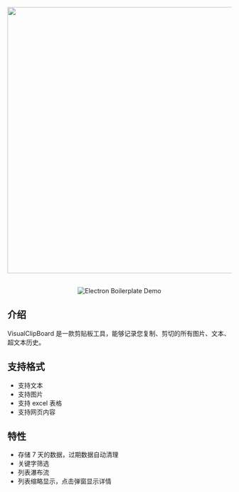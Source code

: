<div align="center">
<br>
<img src="https://user-images.githubusercontent.com/12294525/44203609-77d50800-a147-11e8-98f0-f2403527abdc.png" width="600px" />

</div>

<br>

<div align="center">

![Electron Boilerplate Demo](https://cloud.githubusercontent.com/assets/3382565/10557547/b1f07a4e-74e3-11e5-8d27-79ab6947d429.gif)

</div>

## 介绍

VisualClipBoard 是一款剪贴板工具，能够记录您复制、剪切的所有图片、文本、超文本历史。

## 支持格式

-   支持文本
-   支持图片
-   支持 excel 表格
-   支持网页内容

## 特性

-   存储 7 天的数据，过期数据自动清理
-   关键字筛选
-   列表瀑布流
-   列表缩略显示，点击弹窗显示详情
